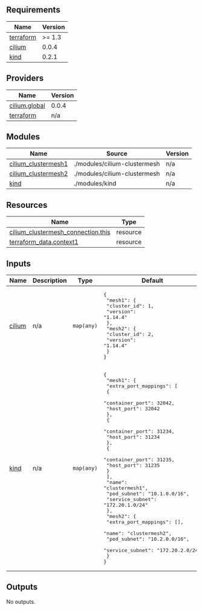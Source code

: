<!-- BEGINNING OF PRE-COMMIT-TERRAFORM DOCS HOOK -->
## Requirements

| Name | Version |
|------|---------|
| <a name="requirement_terraform"></a> [terraform](#requirement\_terraform) | >= 1.3 |
| <a name="requirement_cilium"></a> [cilium](#requirement\_cilium) | 0.0.4 |
| <a name="requirement_kind"></a> [kind](#requirement\_kind) | 0.2.1 |

## Providers

| Name | Version |
|------|---------|
| <a name="provider_cilium.global"></a> [cilium.global](#provider\_cilium.global) | 0.0.4 |
| <a name="provider_terraform"></a> [terraform](#provider\_terraform) | n/a |

## Modules

| Name | Source | Version |
|------|--------|---------|
| <a name="module_cilium_clustermesh1"></a> [cilium\_clustermesh1](#module\_cilium\_clustermesh1) | ./modules/cilium-clustermesh | n/a |
| <a name="module_cilium_clustermesh2"></a> [cilium\_clustermesh2](#module\_cilium\_clustermesh2) | ./modules/cilium-clustermesh | n/a |
| <a name="module_kind"></a> [kind](#module\_kind) | ./modules/kind | n/a |

## Resources

| Name | Type |
|------|------|
| [cilium_clustermesh_connection.this](https://registry.terraform.io/providers/littlejo/cilium/0.0.4/docs/resources/clustermesh_connection) | resource |
| [terraform_data.context1](https://registry.terraform.io/providers/hashicorp/terraform/latest/docs/resources/data) | resource |

## Inputs

| Name | Description | Type | Default | Required |
|------|-------------|------|---------|:--------:|
| <a name="input_cilium"></a> [cilium](#input\_cilium) | n/a | `map(any)` | <pre>{<br>  "mesh1": {<br>    "cluster_id": 1,<br>    "version": "1.14.4"<br>  },<br>  "mesh2": {<br>    "cluster_id": 2,<br>    "version": "1.14.4"<br>  }<br>}</pre> | no |
| <a name="input_kind"></a> [kind](#input\_kind) | n/a | `map(any)` | <pre>{<br>  "mesh1": {<br>    "extra_port_mappings": [<br>      {<br>        "container_port": 32042,<br>        "host_port": 32042<br>      },<br>      {<br>        "container_port": 31234,<br>        "host_port": 31234<br>      },<br>      {<br>        "container_port": 31235,<br>        "host_port": 31235<br>      }<br>    ],<br>    "name": "clustermesh1",<br>    "pod_subnet": "10.1.0.0/16",<br>    "service_subnet": "172.20.1.0/24"<br>  },<br>  "mesh2": {<br>    "extra_port_mappings": [],<br>    "name": "clustermesh2",<br>    "pod_subnet": "10.2.0.0/16",<br>    "service_subnet": "172.20.2.0/24"<br>  }<br>}</pre> | no |

## Outputs

No outputs.
<!-- END OF PRE-COMMIT-TERRAFORM DOCS HOOK -->